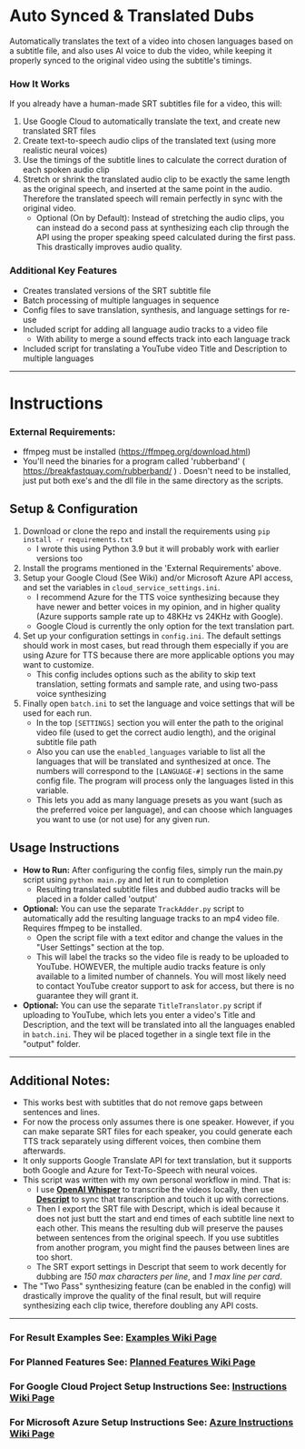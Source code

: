 # Auto Synced & Translated Dubs
 Automatically translates the text of a video into chosen languages based on a subtitle file, and also uses AI voice to dub the video, while keeping it properly synced to the original video using the subtitle's timings.
 
### How It Works
If you already have a human-made SRT subtitles file for a video, this will:
1. Use Google Cloud to automatically translate the text, and create new translated SRT files
2. Create text-to-speech audio clips of the translated text (using more realistic neural voices)
3. Use the timings of the subtitle lines to calculate the correct duration of each spoken audio clip
4. Stretch or shrink the translated audio clip to be exactly the same length as the original speech, and inserted at the same point in the audio. Therefore the translated speech will remain perfectly in sync with the original video.
    - Optional (On by Default): Instead of stretching the audio clips, you can instead do a second pass at synthesizing each clip through the API using the proper speaking speed calculated during the first pass. This drastically improves audio quality.
    
### Additional Key Features
- Creates translated versions of the SRT subtitle file
- Batch processing of multiple languages in sequence
- Config files to save translation, synthesis, and language settings for re-use
- Included script for adding all language audio tracks to a video file
   - With ability to merge a sound effects track into each language track
- Included script for translating a YouTube video Title and Description to multiple languages


----

# Instructions

### External Requirements:
- ffmpeg must be installed (https://ffmpeg.org/download.html)
- You'll need the binaries for a program called 'rubberband' ( https://breakfastquay.com/rubberband/ ) . Doesn't need to be installed, just put both exe's and the dll file in the same directory as the scripts.

## Setup & Configuration
1. Download or clone the repo and install the requirements using `pip install -r requirements.txt`
   - I wrote this using Python 3.9 but it will probably work with earlier versions too
2. Install the programs mentioned in the 'External Requirements' above.
3. Setup your Google Cloud (See Wiki) and/or Microsoft Azure API access, and set the variables in `cloud_service_settings.ini`. 
   - I recommend Azure for the TTS voice synthesizing because they have newer and better voices in my opinion, and in higher quality (Azure supports sample rate up to 48KHz vs 24KHz with Google). 
   - Google Cloud is currently the only option for the text translation part.
4. Set up your configuration settings in `config.ini`. The default settings should work in most cases, but read through them especially if you are using Azure for TTS because there are more applicable options you may want to customize.
   - This config includes options such as the ability to skip text translation, setting formats and sample rate, and using two-pass voice synthesizing
5. Finally open `batch.ini` to set the language and voice settings that will be used for each run. 
   - In the top `[SETTINGS]` section you will enter the path to the original video file (used to get the correct audio length), and the original subtitle file path
   - Also you can use the `enabled_languages` variable to list all the languages that will be translated and synthesized at once. The numbers will correspond to the `[LANGUAGE-#]` sections in the same config file. The program will process only the languages listed in this variable.
   - This lets you add as many language presets as you want (such as the preferred voice per language), and can choose which languages you want to use (or not use) for any given run.

## Usage Instructions
- **How to Run:** After configuring the config files, simply run the main.py script using `python main.py` and let it run to completion
   - Resulting translated subtitle files and dubbed audio tracks will be placed in a folder called 'output'
- **Optional:** You can use the separate `TrackAdder.py` script to automatically add the resulting language tracks to an mp4 video file. Requires ffmpeg to be installed.
   - Open the script file with a text editor and change the values in the "User Settings" section at the top.
   - This will label the tracks so the video file is ready to be uploaded to YouTube. HOWEVER, the multiple audio tracks feature is only available to a limited number of channels. You will most likely need to contact YouTube creator support to ask for access, but there is no guarantee they will grant it.
- **Optional:** You can use the separate `TitleTranslator.py` script if uploading to YouTube, which lets you enter a video's Title and Description, and the text will be translated into all the languages enabled in `batch.ini`. They wil be placed together in a single text file in the "output" folder.

----

## Additional Notes:
- This works best with subtitles that do not remove gaps between sentences and lines.
- For now the process only assumes there is one speaker. However, if you can make separate SRT files for each speaker, you could generate each TTS track separately using different voices, then combine them afterwards.
- It only supports Google Translate API for text translation, but it supports both Google and Azure for Text-To-Speech with neural voices.
- This script was written with my own personal workflow in mind. That is:
    - I use [**OpenAI Whisper**](https://github.com/openai/whisper) to transcribe the videos locally, then use [**Descript**](https://www.descript.com/) to sync that transcription and touch it up with corrections.
    - Then I export the SRT file with Descript, which is ideal because it does not just butt the start and end times of each subtitle line next to each other. This means the resulting dub will preserve the pauses between sentences from the original speech. If you use subtitles from another program, you might find the pauses between lines are too short.
    - The SRT export settings in Descript that seem to work decently for dubbing are *150 max characters per line*, and *1 max line per card*.
- The "Two Pass" synthesizing feature (can be enabled in the config) will drastically improve the quality of the final result, but will require synthesizing each clip twice, therefore doubling any API costs.

----

### For Result Examples See: [Examples Wiki Page](https://github.com/ThioJoe/Auto-Synced-Translated-Dubs/wiki/Examples)
### For Planned Features See: [Planned Features Wiki Page](https://github.com/ThioJoe/Auto-Synced-Translated-Dubs/wiki/Planned-Features)
### For Google Cloud Project Setup Instructions See: [Instructions Wiki Page](https://github.com/ThioJoe/Auto-Synced-Translated-Dubs/wiki/Instructions:-Obtaining-an-API-Key)
### For Microsoft Azure Setup Instructions See: [Azure Instructions Wiki Page](https://github.com/ThioJoe/Auto-Synced-Translated-Dubs/wiki/Instructions:-Microsoft-Azure-Setup)
